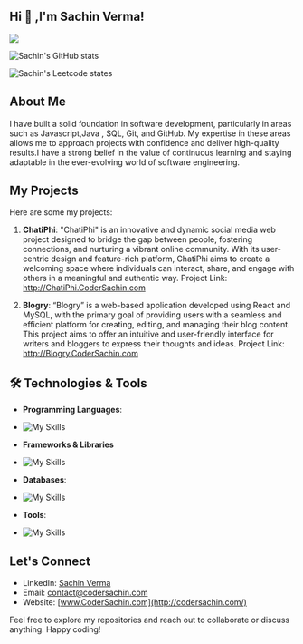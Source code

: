 ## Hi :wave: ,I'm  Sachin Verma!
 ![](https://komarev.com/ghpvc/?username=sachinverma006)
 
 ![Sachin's GitHub stats](https://github-readme-stats.vercel.app/api?username=sachinverma006&show_icons=true&theme=radical)
 
 ![Sachin's Leetcode states](https://leetcard.jacoblin.cool/sachinverma006?ext=contest)
 
## About Me

I have built a solid foundation in software development, particularly in areas such as Javascript,Java , SQL, Git, and GitHub.
My expertise in these areas allows me to approach projects with confidence and deliver high-quality results.I have a strong belief in the value of continuous learning and staying adaptable in the ever-evolving world of software engineering.


## My Projects

Here are some my  projects:

1. **ChatiPhi**:
 "ChatiPhi" is an innovative and dynamic social media web project designed to bridge the gap between people, 
fostering connections, and nurturing a vibrant online community. With its user-centric design and feature-rich 
platform, ChatiPhi aims to create a welcoming space where individuals can interact, share, and engage with others in a 
meaningful and authentic way.
Project Link: http://ChatiPhi.CoderSachin.com
   
3. **Blogry**:
“Blogry” is a web-based application developed using React and MySQL, with the primary goal of providing users with a 
seamless and efficient platform for creating, editing, and managing their blog content. This project aims to offer an 
intuitive and user-friendly interface for writers and bloggers to express their thoughts and ideas.
Project Link: http://Blogry.CoderSachin.com

## 🛠️ Technologies & Tools

 - **Programming Languages**:
 - ![My Skills](https://skillicons.dev/icons?i=cpp,python,java,javascript)

 - **Frameworks & Libraries**
 - ![My Skills](https://skillicons.dev/icons?i=nodejs,react,express,angular,threejs)

 - **Databases**:
 - ![My Skills](https://skillicons.dev/icons?i=mongodb,mysql)

 - **Tools**:
 - ![My Skills](https://skillicons.dev/icons?i=vscode,git,docker,aws)  


## Let's Connect

- LinkedIn:   [Sachin Verma](https://www.linkedin.com/in/sachinverma006/)
- Email:      contact@codersachin.com
- Website:   [www.CoderSachin.com](http://codersachin.com/)

Feel free to explore my repositories and reach out to collaborate or discuss anything. Happy coding!
